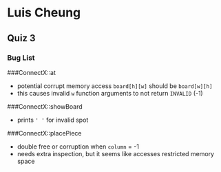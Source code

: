 # Luis Cheung
## Quiz 3
### Bug List

###ConnectX::at

* potential corrupt memory access `board[h][w]` should be `board[w][h]`
* this causes invalid `w` function arguments to not return `INVALID` (-1)

###ConnectX::showBoard

* prints `' '` for invalid spot

###ConnectX::placePiece

* double free or corruption when `column` = -1
* needs extra inspection, but it seems like accesses restricted memory space
